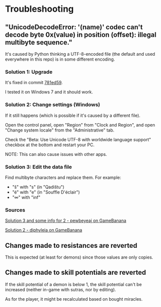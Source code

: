 # Troubleshooting

## "UnicodeDecodeError: '(name)' codec can't decode byte 0x(value) in position (offset): illegal multibyte sequence."

It's caused by Python thinking a UTF-8-encoded file (the default and used
everywhere in this repo) is in some different encoding.

### Solution 1: Upgrade

It's fixed in commit
[781ed59](https://github.com/fnr1r/kadishutu/commit/781ed593e018c7c65059633a3545bd414502cf89).

I tested it on Windows 7 and it should work.

### Solution 2: Change settings (Windows)

If it still happens (which is possible if it's caused by a different file).

Open the control panel, open "Region" from "Clock and Region", and open "Change system locale" from the "Administrative" tab.

Check the "Beta: Use Unicode UTF-8 with worldwide language support" checkbox at the bottom and restart your PC.

NOTE: This can also cause issues with other apps.

### Solution 3: Edit the data file

Find multibyte characters and replace them. For example:

- "š" with "s" (in "Qadištu")
- "é" with "e" (in "Souffle D'éclair")
- "∞" with "inf"

### Sources

[Solution 3 and some info for 2 - pewbeyeaj on GameBanana](https://gamebanana.com/posts/12025667)

[Solution 2 - diphyleia on GameBanana](https://gamebanana.com/posts/11873594)

## Changes made to resistances are reverted

This is expected (at least for demons) since those values are only copies.

## Changes made to skill potentials are reverted

If the skill potential of a demon is below 1, the skill potential can't be
increased (neither in-game with sutras, nor by editing).

As for the player, it might be recalculated based on bought miracles.
